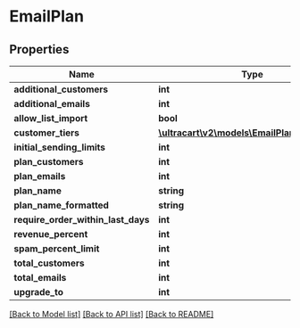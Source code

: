 # EmailPlan

## Properties
Name | Type | Description | Notes
------------ | ------------- | ------------- | -------------
**additional_customers** | **int** |  | [optional] 
**additional_emails** | **int** |  | [optional] 
**allow_list_import** | **bool** |  | [optional] 
**customer_tiers** | [**\ultracart\v2\models\EmailPlanAdditional[]**](EmailPlanAdditional.md) |  | [optional] 
**initial_sending_limits** | **int** |  | [optional] 
**plan_customers** | **int** |  | [optional] 
**plan_emails** | **int** |  | [optional] 
**plan_name** | **string** |  | [optional] 
**plan_name_formatted** | **string** |  | [optional] 
**require_order_within_last_days** | **int** |  | [optional] 
**revenue_percent** | **int** |  | [optional] 
**spam_percent_limit** | **int** |  | [optional] 
**total_customers** | **int** |  | [optional] 
**total_emails** | **int** |  | [optional] 
**upgrade_to** | **int** |  | [optional] 

[[Back to Model list]](../README.md#documentation-for-models) [[Back to API list]](../README.md#documentation-for-api-endpoints) [[Back to README]](../README.md)


